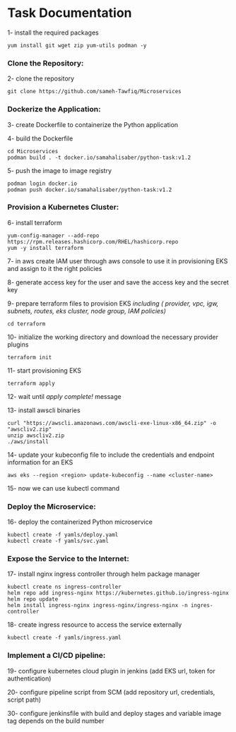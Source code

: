 Task Documentation
==========
1- install the required packages
```
yum install git wget zip yum-utils podman -y
```
### Clone the Repository:

2- clone the repository
```
git clone https://github.com/sameh-Tawfiq/Microservices
```
### Dockerize the Application:

3- create Dockerfile to containerize the Python application

4- build the Dockerfile
```
cd Microservices
podman build . -t docker.io/samahalisaber/python-task:v1.2
```
5- push the image to image registry
```
podman login docker.io
podman push docker.io/samahalisaber/python-task:v1.2
```
### Provision a Kubernetes Cluster:

6- install terraform 
```
yum-config-manager --add-repo https://rpm.releases.hashicorp.com/RHEL/hashicorp.repo
yum -y install terraform
```
7- in aws create IAM user through aws console to use it in provisioning EKS and assign to it the right policies

8- generate access key for the user and save the access key and the secret key

9- prepare terraform files to provision EKS
  *including ( provider, vpc, igw, subnets, routes, eks cluster, node group, IAM policies)*
```
cd terraform
```
10- initialize the working directory and download the necessary provider plugins
```
terraform init
```
11- start provisioning EKS
```
terraform apply
```
12- wait until *apply complete!* message

13- install awscli binaries
```
curl "https://awscli.amazonaws.com/awscli-exe-linux-x86_64.zip" -o "awscliv2.zip"
unzip awscliv2.zip
./aws/install
```
14- update your kubeconfig file to include the credentials and endpoint information for an EKS
```
aws eks --region <region> update-kubeconfig --name <cluster-name>
```
15- now we can use kubectl command 

### Deploy the Microservice:

16- deploy the containerized Python microservice
```
kubectl create -f yamls/deploy.yaml
kubectl create -f yamls/svc.yaml
```
### Expose the Service to the Internet:

17- install nginx ingress controller through helm package manager
```
kubectl create ns ingress-controller
helm repo add ingress-nginx https://kubernetes.github.io/ingress-nginx
helm repo update
helm install ingress-nginx ingress-nginx/ingress-nginx -n ingres-controller
```
18- create ingress resource to access the service externally
```
kubectl create -f yamls/ingress.yaml
```
### Implement a CI/CD pipeline:

19- configure kubernetes cloud plugin in jenkins (add EKS url, token for authentication)

20- configure pipeline script from SCM (add repository url, credentials, script path)

30- configure jenkinsfile with build and deploy stages and variable image tag depends on the build number

